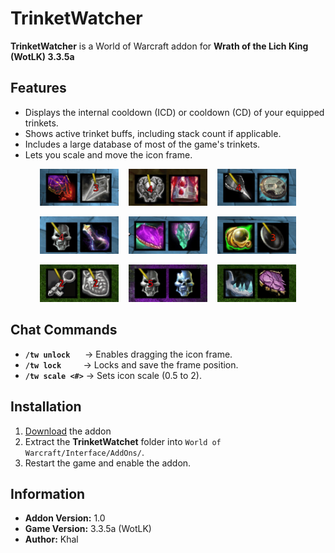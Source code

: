 # TrinketWatcher

**TrinketWatcher** is a World of Warcraft addon for **Wrath of the Lich King (WotLK) 3.3.5a**  

## Features  
- Displays the internal cooldown (ICD) or cooldown (CD) of your equipped trinkets.
- Shows active trinket buffs, including stack count if applicable.
- Includes a large database of most of the game's trinkets.
- Lets you scale and move the icon frame.

<p align="center">
  <img src="https://raw.githubusercontent.com/KhalGH/TrinketWatcher-WotLK/refs/heads/assets/assets/Animation7.gif" width="25%"> &nbsp;&nbsp;
  <img src="https://raw.githubusercontent.com/KhalGH/TrinketWatcher-WotLK/refs/heads/assets/assets/Animation2.gif" width="25%"> &nbsp;&nbsp;
  <img src="https://raw.githubusercontent.com/KhalGH/TrinketWatcher-WotLK/refs/heads/assets/assets/Animation3.gif" width="25%">
</p>
<p align="center">
  <img src="https://raw.githubusercontent.com/KhalGH/TrinketWatcher-WotLK/refs/heads/assets/assets/Animation4.gif" width="25%"> &nbsp;&nbsp;
  <img src="https://raw.githubusercontent.com/KhalGH/TrinketWatcher-WotLK/refs/heads/assets/assets/Animation6.gif" width="25%"> &nbsp;&nbsp;
  <img src="https://raw.githubusercontent.com/KhalGH/TrinketWatcher-WotLK/refs/heads/assets/assets/Animation5.gif" width="25%">
</p>
<p align="center">
  <img src="https://raw.githubusercontent.com/KhalGH/TrinketWatcher-WotLK/refs/heads/assets/assets/Animation9.gif" width="25%"> &nbsp;&nbsp;
  <img src="https://raw.githubusercontent.com/KhalGH/TrinketWatcher-WotLK/refs/heads/assets/assets/Animation1.gif" width="25%"> &nbsp;&nbsp;
  <img src="https://raw.githubusercontent.com/KhalGH/TrinketWatcher-WotLK/refs/heads/assets/assets/Animation8.gif" width="25%">
</p>

## Chat Commands  
- **`/tw unlock`** &nbsp; &nbsp;&nbsp; → Enables dragging the icon frame.
- **`/tw lock`**  &nbsp; &nbsp; &nbsp; &nbsp; → Locks and save the frame position.
- **`/tw scale <#>`** → Sets icon scale (0.5 to 2).  

## Installation  
1. [Download](https://github.com/KhalGH/TrinketWatcher-WotLK/releases/download/v1.0/TrinketWatcher-v1.0.zip) the addon
2. Extract the **TrinketWatchet** folder into `World of Warcraft/Interface/AddOns/`.  
3. Restart the game and enable the addon.  

## Information  
- **Addon Version:** 1.0  
- **Game Version:** 3.3.5a (WotLK)  
- **Author:** Khal  
